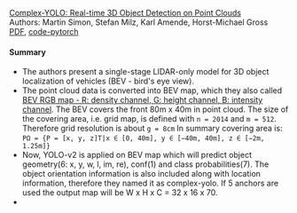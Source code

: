 [Complex-YOLO: Real-time 3D Object Detection on Point Clouds](https://arxiv.org/pdf/1803.06199.pdf)  
Authors: Martin Simon, Stefan Milz, Karl Amende, Horst-Michael Gross  
[PDF](https://arxiv.org/pdf/1803.06199.pdf), [code-pytorch](https://github.com/AI-liu/Complex-YOLO)

#### Summary

* The authors present a single-stage LIDAR-only model for 3D object localization of vehicles (BEV - bird's eye view).   
* The point cloud data is converted into BEV map, which they also called [BEV RGB map - R: density channel, G: height channel, B: intensity channel](https://github.com/AI-liu/Complex-YOLO/blob/master/utils.py#L31).
  The BEV covers the front 80m x 40m in point cloud. The size of the covering area, i.e. grid map, is defined with `n = 2014` and `m = 512`.
  Therefore grid resolution is about `g = 8cm` In summary covering area is: `PΩ = {P = [x, y, z]T|x ∈ [0, 40m], y ∈ [−40m, 40m], z ∈ [−2m, 1.25m]}` 
* Now, YOLO-v2 is applied on BEV map which will predict object geometry(6: x, y, w, l, im, re), conf(1) and class probabilities(7).
The object orientation information is also included along with location information, therefore they named it as complex-yolo. 
If 5 anchors are used the output map will be W x H x C = 32 x 16 x 70.  
* 